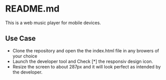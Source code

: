 # README.md

This is a web music player for mobile devices.

## Use Case

- Clone the repository and open the the index.html file in any browers of your choice
- Launch the developer tool and Check [*] the responsiv design icon.
- Resize the screen to about 287px and it will look perfect as intended by the developer.

